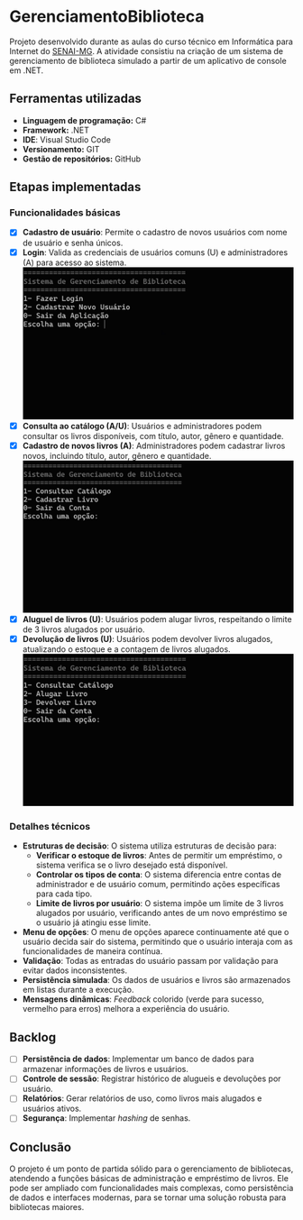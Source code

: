 # GerenciamentoBiblioteca
Projeto desenvolvido durante as aulas do curso técnico em Informática para Internet do [SENAI-MG](https://www.fiemg.com.br/senai/). A atividade consistiu na criação de um sistema de gerenciamento de biblioteca simulado a partir de um aplicativo de console em .NET.  

## Ferramentas utilizadas
-  **Linguagem de programação:** C#
-  **Framework:** .NET
-  **IDE**: Visual Studio Code
-  **Versionamento:** GIT
-  **Gestão de repositórios:** GitHub  

## Etapas implementadas  

### Funcionalidades básicas
- [x] **Cadastro de usuário**: Permite o cadastro de novos usuários com nome de usuário e senha únicos.  
- [x] **Login**: Valida as credenciais de usuários comuns (U) e administradores (A) para acesso ao sistema.
![Funcionalidade de cadastro e login de usuário sendo executada na aplicação.](img/cadastro-login-usuario.gif)
- [x] **Consulta ao catálogo (A/U)**: Usuários e administradores podem consultar os livros disponíveis, com título, autor, gênero e quantidade.
- [x] **Cadastro de novos livros (A)**: Administradores podem cadastrar livros novos, incluindo título, autor, gênero e quantidade.
![Funcionalidade de cadastro de novos livros sendo executada na aplicação.](img/cadastrar-livro.gif)
- [x] **Aluguel de livros (U)**: Usuários podem alugar livros, respeitando o limite de 3 livros alugados por usuário.
- [x] **Devolução de livros (U)**: Usuários podem devolver livros alugados, atualizando o estoque e a contagem de livros alugados.
![Funcionalidade de aluguel e devolução de livros sendo executada na aplicação.](img/alugar-devolver-livro.gif)

### Detalhes técnicos
-  **Estruturas de decisão**: O sistema utiliza estruturas de decisão para:
    -  **Verificar o estoque de livros**: Antes de permitir um empréstimo, o sistema verifica se o livro desejado está disponível.
    -  **Controlar os tipos de conta**: O sistema diferencia entre contas de administrador e de usuário comum, permitindo ações específicas para cada tipo.
    -  **Limite de livros por usuário**: O sistema impõe um limite de 3 livros alugados por usuário, verificando antes de um novo empréstimo se o usuário já atingiu esse limite.
-  **Menu de opções**: O menu de opções aparece continuamente até que o usuário decida sair do sistema, permitindo que o usuário interaja com as funcionalidades de maneira contínua.
-  **Validação**: Todas as entradas do usuário passam por validação para evitar dados inconsistentes.
-  **Persistência simulada**: Os dados de usuários e livros são armazenados em listas durante a execução.
-  **Mensagens dinâmicas**: *Feedback* colorido (verde para sucesso, vermelho para erros) melhora a experiência do usuário.  

## Backlog
- [ ] **Persistência de dados**: Implementar um banco de dados para armazenar informações de livros e usuários.
- [ ] **Controle de sessão**: Registrar histórico de alugueis e devoluções por usuário.
- [ ] **Relatórios**: Gerar relatórios de uso, como livros mais alugados e usuários ativos.
- [ ] **Segurança**: Implementar *hashing* de senhas.  

## Conclusão
O projeto é um ponto de partida sólido para o gerenciamento de bibliotecas, atendendo a funções básicas de administração e empréstimo de livros. Ele pode ser ampliado com funcionalidades mais complexas, como persistência de dados e interfaces modernas, para se tornar uma solução robusta para bibliotecas maiores.